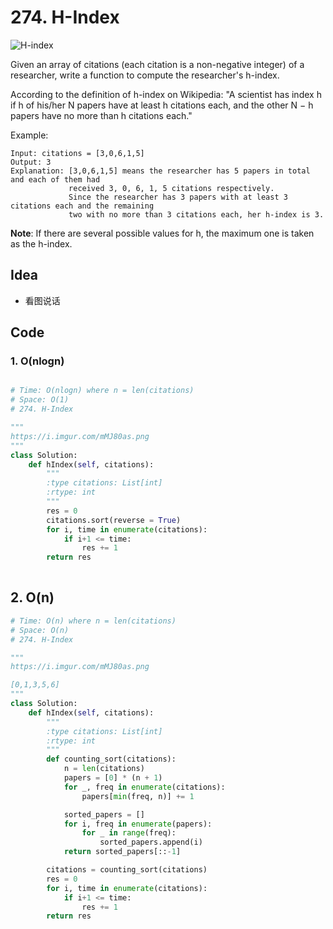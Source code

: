 # 274. H-Index


![H-index](https://i.imgur.com/mMJ80as.png)

Given an array of citations (each citation is a non-negative integer) of a researcher, write a function to compute the researcher's h-index.

According to the definition of h-index on Wikipedia: "A scientist has index h if h of his/her N papers have at least h citations each, and the other N − h papers have no more than h citations each."

Example:

```
Input: citations = [3,0,6,1,5]
Output: 3 
Explanation: [3,0,6,1,5] means the researcher has 5 papers in total and each of them had 
             received 3, 0, 6, 1, 5 citations respectively. 
             Since the researcher has 3 papers with at least 3 citations each and the remaining 
             two with no more than 3 citations each, her h-index is 3.
```
             
**Note**: If there are several possible values for h, the maximum one is taken as the h-index.



## Idea

* 看图说话

## Code 

### 1. O(nlogn)

```python

# Time: O(nlogn) where n = len(citations)
# Space: O(1)
# 274. H-Index

"""
https://i.imgur.com/mMJ80as.png
"""
class Solution:
    def hIndex(self, citations):
        """
        :type citations: List[int]
        :rtype: int
        """
        res = 0
        citations.sort(reverse = True)
        for i, time in enumerate(citations):
            if i+1 <= time:
                res += 1
        return res 
        
```

## 2. O(n)

``` python
# Time: O(n) where n = len(citations)
# Space: O(n)
# 274. H-Index

"""
https://i.imgur.com/mMJ80as.png

[0,1,3,5,6]
"""
class Solution:
    def hIndex(self, citations):
        """
        :type citations: List[int]
        :rtype: int
        """
        def counting_sort(citations):
            n = len(citations)
            papers = [0] * (n + 1)
            for _, freq in enumerate(citations):
                papers[min(freq, n)] += 1

            sorted_papers = []
            for i, freq in enumerate(papers):
                for _ in range(freq):
                    sorted_papers.append(i)
            return sorted_papers[::-1]

        citations = counting_sort(citations)
        res = 0 
        for i, time in enumerate(citations):
            if i+1 <= time:
                res += 1
        return res 
```